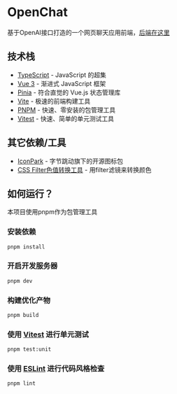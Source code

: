 # OpenChat

基于OpenAI接口打造的一个网页聊天应用前端，[后端在这里](https://gitee.com/origamiwang/gptplat)

## 技术栈

- [TypeScript](https://www.typescriptlang.org/) - JavaScript 的超集
- [Vue 3](https://v3.vuejs.org/) - 渐进式 JavaScript 框架
- [Pinia](https://pinia.vuejs.org/) - 符合直觉的 Vue.js 状态管理库
- [Vite](https://vitejs.dev/) - 极速的前端构建工具
- [PNPM](https://pnpm.io/) - 快速、零安装的包管理工具
- [Vitest](https://vitest.dev/) - 快速、简单的单元测试工具

## 其它依赖/工具

- [IconPark](http://iconpark.oceanengine.com/) - 字节跳动旗下的开源图标包
- [CSS Filter色值转换工具](https://www.zhangxinxu.com/sp/filter.html) - 用filter滤镜来转换颜色

## 如何运行？

本项目使用pnpm作为包管理工具

### 安装依赖

```sh
pnpm install
```

### 开启开发服务器

```sh
pnpm dev
```

### 构建优化产物

```sh
pnpm build
```

### 使用 [Vitest](https://vitest.dev/) 进行单元测试

```sh
pnpm test:unit
```

### 使用 [ESLint](https://eslint.org/) 进行代码风格检查

```sh
pnpm lint
```
